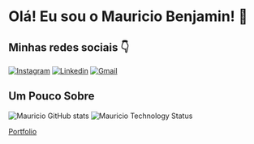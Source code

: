 # Olá! Eu sou o Mauricio Benjamin! 🫡

## Minhas redes sociais 👇

[![Instagram](https://img.shields.io/badge/Instagram-E4405F?style=for-the-badge&logo=instagram&logoColor=white)](https://www.instagram.com/mauriciobenjamin70/)
[![Linkedin](https://img.shields.io/badge/LinkedIn-0077B5?style=for-the-badge&logo=linkedin&logoColor=white)](https://www.linkedin.com/in/mauricio-benjamin-da-rocha-a99979253/ )
[![Gmail](https://img.shields.io/badge/Gmail-D14836?style=for-the-badge&logo=gmail&logoColor=white)](mauriciobenjamin700@gmail.com)

## Um Pouco Sobre

![Mauricio GitHub stats](https://github-readme-stats.vercel.app/api?username=mauriciobenjamin700&show_icons=true&theme=radical)
![Mauricio Technology Status]("https://github-readme-stats.vercel.app/api/top-langs/?username=mauriciobenjamin700&layout=compact&theme=radical)

[Portfolio](https://mauriciobenjamin700.github.io/portfolio-html-css-js/)
